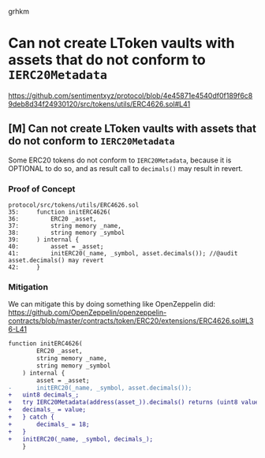 grhkm
# Can not create LToken vaults with assets that do not conform to `IERC20Metadata`

https://github.com/sentimentxyz/protocol/blob/4e45871e4540df0f189f6c89deb8d34f24930120/src/tokens/utils/ERC4626.sol#L41
## [M] Can not create LToken vaults with assets that do not conform to `IERC20Metadata`
Some ERC20 tokens do not conform to `IERC20Metadata`, because it is OPTIONAL to do so, and as result call to `decimals()` may result in revert.
### Proof of Concept
```solidity
protocol/src/tokens/utils/ERC4626.sol
35:     function initERC4626(
36:         ERC20 _asset,
37:         string memory _name,
38:         string memory _symbol
39:     ) internal {
40:         asset = _asset;
41:         initERC20(_name, _symbol, asset.decimals()); //@audit asset.decimals() may revert
42:     }
```
### Mitigation
We can mitigate this by doing something like OpenZeppelin did:
https://github.com/OpenZeppelin/openzeppelin-contracts/blob/master/contracts/token/ERC20/extensions/ERC4626.sol#L36-L41
```diff
function initERC4626(
        ERC20 _asset,
        string memory _name,
        string memory _symbol
    ) internal {
        asset = _asset;
-       initERC20(_name, _symbol, asset.decimals());
+	uint8 decimals_;
+	try IERC20Metadata(address(asset_)).decimals() returns (uint8 value) {
+	decimals_ = value;
+	} catch {
+		decimals_ = 18;
+	}
+	initERC20(_name, _symbol, decimals_);
    }
```
